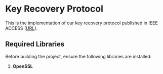 # Key Recovery Protocol

This is the implementation of our key recovery protocol published in IEEE ACCESS ([URL](https://ieeexplore.ieee.org/document/9992201)).

## Required Libraries
Before building the project, ensure the following libraries are installed:

1. **OpenSSL**
